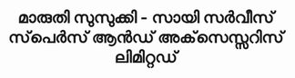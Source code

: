 ---
title: "മാരുതി സുസുക്കി - സായി സർവീസ് സ്‌പെർസ്‌ ആൻഡ് അക്‌സെസ്സറിസ് ലിമിറ്റഡ്"
url: /muvaarrrrupulll/maaruti-susukki-saayi-s-viis-spe-s-aa-dd-aksessrris-limirrrrdd/
shop: car parts
---